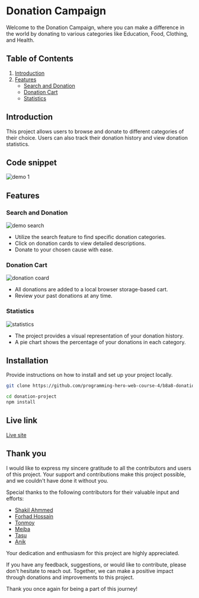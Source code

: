 # Donation Campaign

Welcome to the Donation Campaign, where you can make a difference in the world by donating to various categories like Education, Food, Clothing, and Health.

## Table of Contents

1. [Introduction](#introduction)
2. [Features](#features)
   - [Search and Donation](#search-and-donation)
   - [Donation Cart](#donation-cart)
   - [Statistics](#statistics)

## Introduction

This project allows users to browse and donate to different categories of their choice. Users can also track their donation history and view donation statistics.

## Code snippet

![demo 1](https://i.ibb.co/dcZQJrf/screely-1695670015690.png)

## Features

### Search and Donation
![demo search](https://i.ibb.co/vJrf34g/screely-1695683662735.png)

- Utilize the search feature to find specific donation categories.
- Click on donation cards to view detailed descriptions.
- Donate to your chosen cause with ease.

### Donation Cart

![donation coard](https://i.ibb.co/Wgw2dJS/screely-1695683715010.png)
- All donations are added to a local browser storage-based cart.
- Review your past donations at any time.

### Statistics

![statistics](https://i.ibb.co/BKGwLKk/screely-1695684154704.png)

- The project provides a visual representation of your donation history.
- A pie chart shows the percentage of your donations in each category.

## Installation

Provide instructions on how to install and set up your project locally.

```bash
git clone https://github.com/programming-hero-web-course-4/b8a8-donation-campaign-Shakil-Ahmmed8882.git

cd donation-project
npm install

```

## Live link 
[Live site](http://helpless-beef.surge.sh/)
## Thank you

I would like to express my sincere gratitude to all the contributors and users of this project. Your support and contributions make this project possible, and we couldn't have done it without you.

Special thanks to the following contributors for their valuable input and efforts:

- [Shakil Ahmmed](#shaki-ahmmed)
- [Forhad Hossain](#Forhad)
- [Tonmoy](#Tonmoy)
- [Mejba](#Mejba)
- [Tasu](#Tasu)
- [Anik](#Anik)

Your dedication and enthusiasm for this project are highly appreciated.

If you have any feedback, suggestions, or would like to contribute, please don't hesitate to reach out. Together, we can make a positive impact through donations and improvements to this project.

Thank you once again for being a part of this journey!


